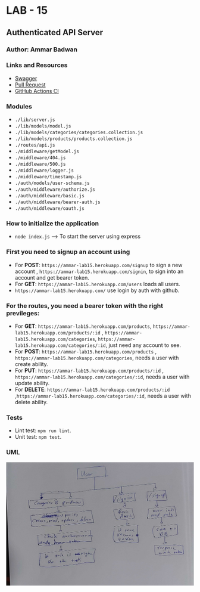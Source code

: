 # LAB - 15

## Authenticated API Server

### Author: Ammar Badwan

### Links and Resources

- [Swagger](https://app.swaggerhub.com/apis/ammarbadwan/Api-Server-ammar/1)
- [Pull Request](https://github.com/ammarBadwan-401-advanced-javascript/authenticated-api-server/pull/4)
- [GitHub Actions CI](https://github.com/ammarBadwan-401-advanced-javascript/authenticated-api-server/actions)

### Modules

* `./lib/server.js`
* `./lib/models/model.js`
* `./lib/models/categories/categories.collection.js`
* `./lib/models/products/products.collection.js`
* `./routes/api.js`
* `./middleware/getModel.js`
* `./middleware/404.js`
* `./middleware/500.js`
* `./middleware/logger.js`
* `./middleware/timestamp.js`
* `./auth/models/user-schema.js`
* `./auth/middleware/authorize.js`
* `./auth/middleware/basic.js`
* `./auth/middleware/bearer-auth.js`
* `./auth/middleware/oauth.js`



### How to initialize the application


* `node index.js` --> To start the server using express

### First you need to signup an account using 
* For **POST**: `https://ammar-lab15.herokuapp.com/signup` to sign a new account , `https://ammar-lab15.herokuapp.com/signin`, to sign into an account and get bearer token.
* For **GET**: `https://ammar-lab15.herokuapp.com/users` loads all users.
* `https://ammar-lab15.herokuapp.com/` use login by auth with github.

### For the routes, you need a bearer token with the right previleges:

* For **GET**: `https://ammar-lab15.herokuapp.com/products`, `https://ammar-lab15.herokuapp.com/products/:id` , `https://ammar-lab15.herokuapp.com/categories`, `https://ammar-lab15.herokuapp.com/categories/:id`, just need any account to see.
* For **POST**: `https://ammar-lab15.herokuapp.com/products` , `https://ammar-lab15.herokuapp.com/categories`, needs a user with create ability.
* For **PUT**:  `https://ammar-lab15.herokuapp.com/products/:id` , `https://ammar-lab15.herokuapp.com/categories/:id`, needs a user with update ability.
* For **DELETE**:  `https://ammar-lab15.herokuapp.com/products/:id` ,`https://ammar-lab15.herokuapp.com/categories/:id`, needs a user with delete ability.

### Tests

* Lint test: `npm run lint`.
* Unit test: `npm test`.

### UML 

![Auth API](./assets/auth-api-server.jpg)